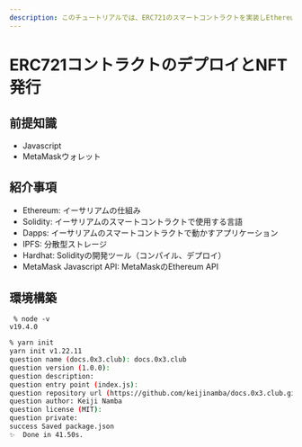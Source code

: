 ```yaml
---
description: このチュートリアルでは、ERC721のスマートコントラクトを実装しEthereum（Goerli）上にデプロイしNFTを発行する練習をします。
---
```


# ERC721コントラクトのデプロイとNFT発行

## 前提知識

* Javascript
* MetaMaskウォレット

## 紹介事項

- Ethereum: イーサリアムの仕組み
- Solidity: イーサリアムのスマートコントラクトで使用する言語
- Dapps: イーサリアムのスマートコントラクトで動かすアプリケーション
- IPFS: 分散型ストレージ
- Hardhat: Solidityの開発ツール（コンパイル、デプロイ）
- MetaMask Javascript API: MetaMaskのEthereum API

## 環境構築

```shell
 % node -v
v19.4.0
```

```bash
% yarn init
yarn init v1.22.11
question name (docs.0x3.club): docs.0x3.club
question version (1.0.0): 
question description: 
question entry point (index.js): 
question repository url (https://github.com/keijinamba/docs.0x3.club.git): 
question author: Keiji Namba
question license (MIT): 
question private: 
success Saved package.json
✨  Done in 41.50s.
```